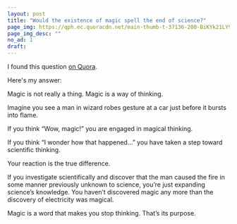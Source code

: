```yaml
---
layout: post
title: "Would the existence of magic spell the end of science?"
page_img: https://qph.ec.quoracdn.net/main-thumb-t-37136-200-BiKYk21LY9fUu5bzM8xhruo6tM3kyUeh.jpeg
page_img_desc: ""
no_ad: 1
draft: 
---
```


I found this question <a href="https://www.quora.com/Would-the-existence-of-magic-spell-the-end-of-science">on Quora</a>.

Here's my answer:

Magic is not really a thing. Magic is a way of thinking.

Imagine you see a man in wizard robes gesture at a car just before it bursts into flame.

If you think “Wow, magic!” you are engaged in magical thinking.

If you think “I wonder how that happened…” you have taken a step toward scientific thinking.

Your reaction is the true difference.

If you investigate scientifically and discover that the man caused the fire in some manner previously unknown to science, you’re just expanding science’s knowledge. You haven’t discovered magic any more than the discovery of electricity was magical.

Magic is a word that makes you stop thinking. That’s its purpose.
